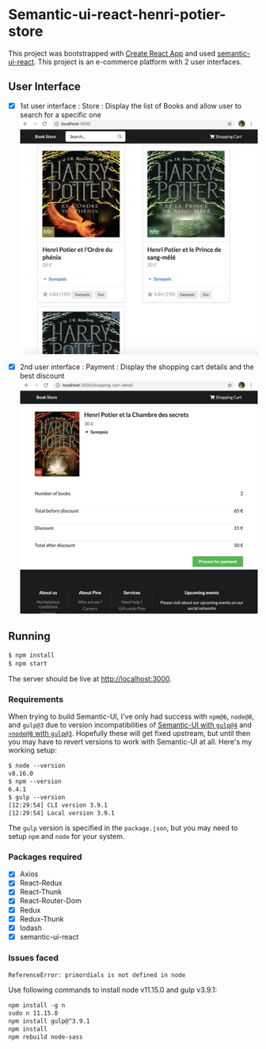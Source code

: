 # Semantic-ui-react-henri-potier-store

This project was bootstrapped with [Create React App](https://github.com/facebookincubator/create-react-app) and used [semantic-ui-react](https://react.semantic-ui.com/). This project is an e-commerce platform with 2 user interfaces.

## User Interface

- [x] 1st user interface : Store : Display the list of Books and allow user to search for a specific one
![Screenshot](Store.png)
- [x] 2nd user interface : Payment : Display the shopping cart details and the best discount
![Screenshot](Payment.png)


## Running

```bash
$ npm install
$ npm start
```

The server should be live at <http://localhost:3000>.

### Requirements
When trying to build Semantic-UI,  I've only had success with `npm@6`,
`node@8`, and `gulp@3` due to version incompatibilities of [Semantic-UI with
`gulp@4`](https://github.com/Semantic-Org/Semantic-UI/issues/6705) and [`>node@8` with `gulp@3`](https://github.com/nodejs/node/issues/19786).
Hopefully these will get fixed upstream, but until then you may have to revert
versions to work with Semantic-UI at all. Here's my working setup:

```
$ node --version
v8.16.0
$ npm --version
6.4.1
$ gulp --version
[12:29:54] CLI version 3.9.1
[12:29:54] Local version 3.9.1
```

The `gulp` version is specified in the `package.json`, but you may need to
setup `npm` and `node` for your system.

### Packages required
- [x] Axios
- [x] React-Redux
- [x] React-Thunk
- [x] React-Router-Dom
- [x] Redux
- [x] Redux-Thunk
- [x] lodash
- [x] semantic-ui-react

### Issues faced

```
ReferenceError: primordials is not defined in node
```

Use following commands to install node v11.15.0 and gulp v3.9.1:
```
npm install -g n
sudo n 11.15.0
npm install gulp@^3.9.1
npm install 
npm rebuild node-sass
```


